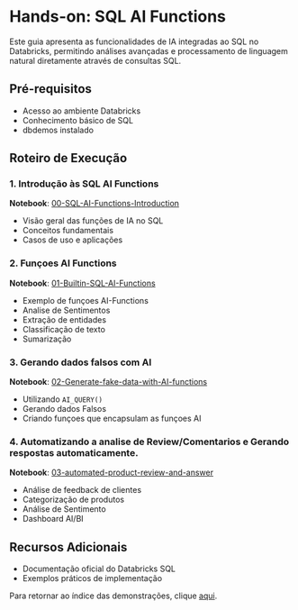 # Hands-on: SQL AI Functions

Este guia apresenta as funcionalidades de IA integradas ao SQL no Databricks, permitindo análises avançadas e processamento de linguagem natural diretamente através de consultas SQL.

## Pré-requisitos
- Acesso ao ambiente Databricks
- Conhecimento básico de SQL
- dbdemos instalado

## Roteiro de Execução

### 1. Introdução às SQL AI Functions
**Notebook**: <a href="$./sql-ai-functions/00-SQL-AI-Functions-Introduction">00-SQL-AI-Functions-Introduction</a>
- Visão geral das funções de IA no SQL
- Conceitos fundamentais
- Casos de uso e aplicações

### 2. Funçoes AI Functions
**Notebook**: <a href="$./sql-ai-functions/01-Builtin-SQL-AI-Functions">01-Builtin-SQL-AI-Functions</a>
- Exemplo de funçoes AI-Functions
- Analise de Sentimentos
- Extração de entidades
- Classificação de texto
- Sumarização

### 3. Gerando dados falsos com AI
**Notebook**: <a href="$./sql-ai-functions/02-Generate-fake-data-with-AI-functions">02-Generate-fake-data-with-AI-functions</a>
- Utilizando `AI_QUERY()`
- Gerando dados Falsos
- Criando funçoes que encapsulam as funçoes AI

### 4. Automatizando a analise de Review/Comentarios e Gerando respostas automaticamente.
**Notebook**: <a href="$./sql-ai-functions/03-automated-product-review-and-answer">03-automated-product-review-and-answer</a>
- Análise de feedback de clientes
- Categorização de produtos
- Análise de Sentimento
- Dashboard AI/BI

## Recursos Adicionais
- Documentação oficial do Databricks SQL
- Exemplos práticos de implementação


Para retornar ao índice das demonstrações, clique <a href="$./README.md">aqui</a>. 